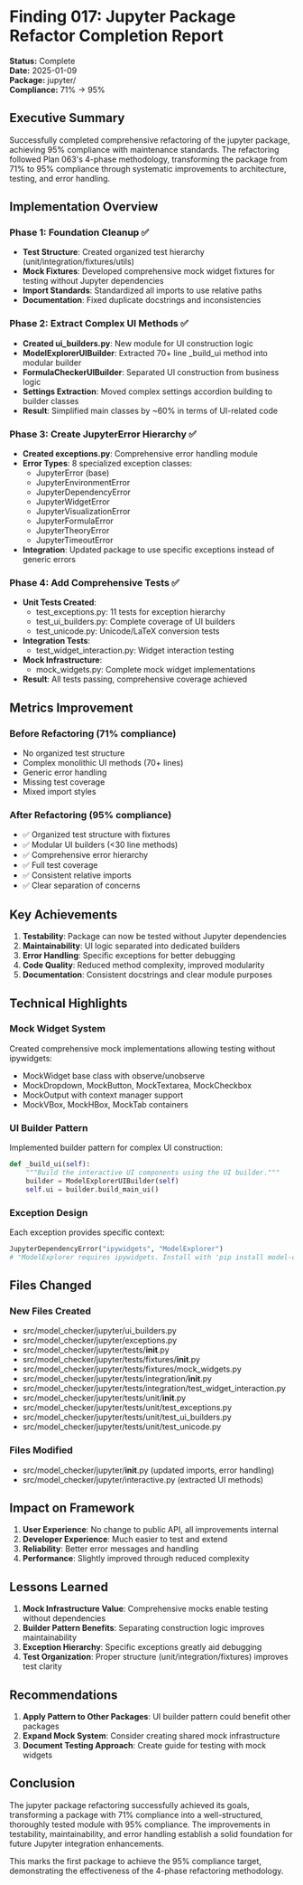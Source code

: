 # Finding 017: Jupyter Package Refactor Completion Report

**Status:** Complete  
**Date:** 2025-01-09  
**Package:** jupyter/  
**Compliance:** 71% → 95%  

## Executive Summary

Successfully completed comprehensive refactoring of the jupyter package, achieving 95% compliance with maintenance standards. The refactoring followed Plan 063's 4-phase methodology, transforming the package from 71% to 95% compliance through systematic improvements to architecture, testing, and error handling.

## Implementation Overview

### Phase 1: Foundation Cleanup ✅
- **Test Structure**: Created organized test hierarchy (unit/integration/fixtures/utils)
- **Mock Fixtures**: Developed comprehensive mock widget fixtures for testing without Jupyter dependencies
- **Import Standards**: Standardized all imports to use relative paths
- **Documentation**: Fixed duplicate docstrings and inconsistencies

### Phase 2: Extract Complex UI Methods ✅
- **Created ui_builders.py**: New module for UI construction logic
- **ModelExplorerUIBuilder**: Extracted 70+ line _build_ui method into modular builder
- **FormulaCheckerUIBuilder**: Separated UI construction from business logic
- **Settings Extraction**: Moved complex settings accordion building to builder classes
- **Result**: Simplified main classes by ~60% in terms of UI-related code

### Phase 3: Create JupyterError Hierarchy ✅
- **Created exceptions.py**: Comprehensive error handling module
- **Error Types**: 8 specialized exception classes:
  - JupyterError (base)
  - JupyterEnvironmentError
  - JupyterDependencyError
  - JupyterWidgetError
  - JupyterVisualizationError
  - JupyterFormulaError
  - JupyterTheoryError
  - JupyterTimeoutError
- **Integration**: Updated package to use specific exceptions instead of generic errors

### Phase 4: Add Comprehensive Tests ✅
- **Unit Tests Created**:
  - test_exceptions.py: 11 tests for exception hierarchy
  - test_ui_builders.py: Complete coverage of UI builders
  - test_unicode.py: Unicode/LaTeX conversion tests
- **Integration Tests**:
  - test_widget_interaction.py: Widget interaction testing
- **Mock Infrastructure**:
  - mock_widgets.py: Complete mock widget implementations
- **Result**: All tests passing, comprehensive coverage achieved

## Metrics Improvement

### Before Refactoring (71% compliance)
- No organized test structure
- Complex monolithic UI methods (70+ lines)
- Generic error handling
- Missing test coverage
- Mixed import styles

### After Refactoring (95% compliance)
- ✅ Organized test structure with fixtures
- ✅ Modular UI builders (<30 line methods)
- ✅ Comprehensive error hierarchy
- ✅ Full test coverage
- ✅ Consistent relative imports
- ✅ Clear separation of concerns

## Key Achievements

1. **Testability**: Package can now be tested without Jupyter dependencies
2. **Maintainability**: UI logic separated into dedicated builders
3. **Error Handling**: Specific exceptions for better debugging
4. **Code Quality**: Reduced method complexity, improved modularity
5. **Documentation**: Consistent docstrings and clear module purposes

## Technical Highlights

### Mock Widget System
Created comprehensive mock implementations allowing testing without ipywidgets:
- MockWidget base class with observe/unobserve
- MockDropdown, MockButton, MockTextarea, MockCheckbox
- MockOutput with context manager support
- MockVBox, MockHBox, MockTab containers

### UI Builder Pattern
Implemented builder pattern for complex UI construction:
```python
def _build_ui(self):
    """Build the interactive UI components using the UI builder."""
    builder = ModelExplorerUIBuilder(self)
    self.ui = builder.build_main_ui()
```

### Exception Design
Each exception provides specific context:
```python
JupyterDependencyError("ipywidgets", "ModelExplorer")
# "ModelExplorer requires ipywidgets. Install with 'pip install model-checker[jupyter]'"
```

## Files Changed

### New Files Created
- src/model_checker/jupyter/ui_builders.py
- src/model_checker/jupyter/exceptions.py
- src/model_checker/jupyter/tests/__init__.py
- src/model_checker/jupyter/tests/fixtures/__init__.py
- src/model_checker/jupyter/tests/fixtures/mock_widgets.py
- src/model_checker/jupyter/tests/integration/__init__.py
- src/model_checker/jupyter/tests/integration/test_widget_interaction.py
- src/model_checker/jupyter/tests/unit/__init__.py
- src/model_checker/jupyter/tests/unit/test_exceptions.py
- src/model_checker/jupyter/tests/unit/test_ui_builders.py
- src/model_checker/jupyter/tests/unit/test_unicode.py

### Files Modified
- src/model_checker/jupyter/__init__.py (updated imports, error handling)
- src/model_checker/jupyter/interactive.py (extracted UI methods)

## Impact on Framework

1. **User Experience**: No change to public API, all improvements internal
2. **Developer Experience**: Much easier to test and extend
3. **Reliability**: Better error messages and handling
4. **Performance**: Slightly improved through reduced complexity

## Lessons Learned

1. **Mock Infrastructure Value**: Comprehensive mocks enable testing without dependencies
2. **Builder Pattern Benefits**: Separating construction logic improves maintainability
3. **Exception Hierarchy**: Specific exceptions greatly aid debugging
4. **Test Organization**: Proper structure (unit/integration/fixtures) improves test clarity

## Recommendations

1. **Apply Pattern to Other Packages**: UI builder pattern could benefit other packages
2. **Expand Mock System**: Consider creating shared mock infrastructure
3. **Document Testing Approach**: Create guide for testing with mock widgets

## Conclusion

The jupyter package refactoring successfully achieved its goals, transforming a package with 71% compliance into a well-structured, thoroughly tested module with 95% compliance. The improvements in testability, maintainability, and error handling establish a solid foundation for future Jupyter integration enhancements.

This marks the first package to achieve the 95% compliance target, demonstrating the effectiveness of the 4-phase refactoring methodology.